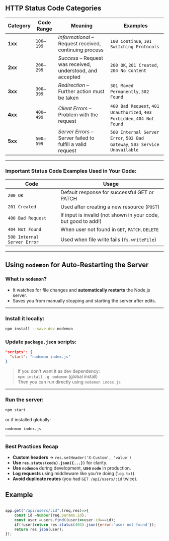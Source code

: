

##  **HTTP Status Code Categories**

| Category | Code Range | Meaning | Examples |
|----------|------------|---------|----------|
| **1xx**  | `100–199`  | *Informational* – Request received, continuing process | `100 Continue`, `101 Switching Protocols` |
| **2xx**  | `200–299`  | *Success* – Request was received, understood, and accepted | `200 OK`, `201 Created`, `204 No Content` |
| **3xx**  | `300–399`  | *Redirection* – Further action must be taken | `301 Moved Permanently`, `302 Found` |
| **4xx**  | `400–499`  | *Client Errors* – Problem with the request | `400 Bad Request`, `401 Unauthorized`, `403 Forbidden`, `404 Not Found` |
| **5xx**  | `500–599`  | *Server Errors* – Server failed to fulfill a valid request | `500 Internal Server Error`, `502 Bad Gateway`, `503 Service Unavailable` |

---

###  **Important Status Code Examples Used in Your Code:**

| Code | Usage |
|------|-------|
| `200 OK` | Default response for successful GET or PATCH |
| `201 Created` | Used after creating a new resource (`POST`) |
| `400 Bad Request` | If input is invalid (not shown in your code, but good to add!) |
| `404 Not Found` | When user not found in `GET`, `PATCH`, `DELETE` |
| `500 Internal Server Error` | Used when file write fails (`fs.writeFile`) |

---

##  **Using `nodemon` for Auto-Restarting the Server**

###  What is `nodemon`?
- It watches for file changes and **automatically restarts** the Node.js server.
- Saves you from manually stopping and starting the server after edits.

---

###  Install it locally:
```bash
npm install --save-dev nodemon
```

###  Update `package.json` scripts:
```json
"scripts": {
  "start": "nodemon index.js"
}
```

> If you don't want it as dev dependency:  
> `npm install -g nodemon` (global install)  
> Then you can run directly using `nodemon index.js`

---

###  Run the server:
```bash
npm start
```
or if installed globally:
```bash
nodemon index.js
```

---

###  Best Practices Recap

- **Custom headers** → `res.setHeader('X-Custom', 'value')`
- **Use `res.status(code).json({...})`** for clarity.
- **Use `nodemon`** during development, **use `node`** in production.
- **Log requests** using middleware like you're doing (`log.txt`).
- **Avoid duplicate routes** (you had `GET /api/users/:id` twice).


## Example

```js

app.get("/api/users/:id",(req,res)=>{
    const id =Number(req.params.id);
    const user =users.find((user)=>user.id===id);
    if(!user)return res.status(404).json({error:'user not found'});
    return res.json(user);
});

```
